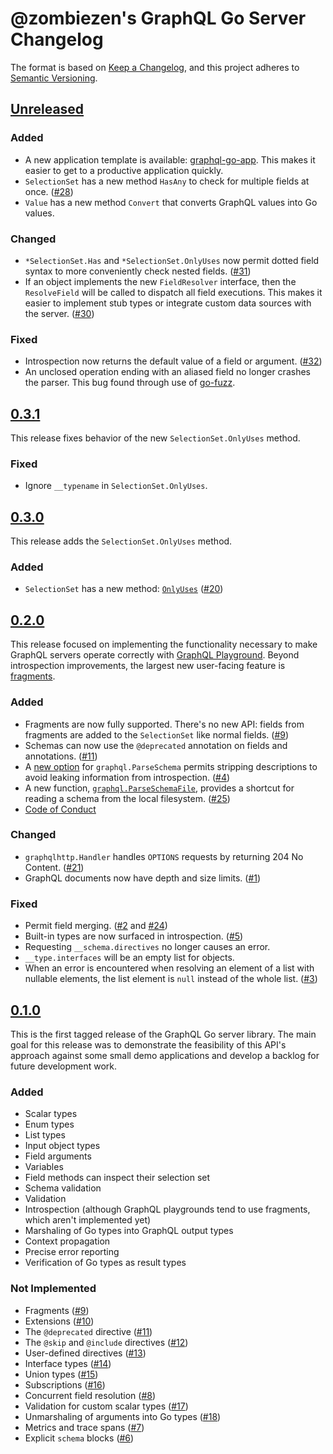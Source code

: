 # @zombiezen's GraphQL Go Server Changelog

The format is based on [Keep a Changelog](https://keepachangelog.com/en/1.0.0/),
and this project adheres to [Semantic Versioning](https://semver.org/spec/v2.0.0.html).

## [Unreleased][]

[Unreleased]: https://github.com/zombiezen/graphql-server/compare/v0.3.1...HEAD

### Added

-  A new application template is available: [graphql-go-app][]. This makes it
   easier to get to a productive application quickly.
-  `SelectionSet` has a new method `HasAny` to check for multiple fields at
   once. ([#28][])
-  `Value` has a new method `Convert` that converts GraphQL values into Go
   values.

[#28]: https://github.com/zombiezen/graphql-server/issues/28
[graphql-go-app]: https://github.com/zombiezen/graphql-go-app

### Changed

-  `*SelectionSet.Has` and `*SelectionSet.OnlyUses` now permit dotted field
   syntax to more conveniently check nested fields. ([#31][])
-  If an object implements the new `FieldResolver` interface, then the
   `ResolveField` will be called to dispatch all field executions. This makes it
   easier to implement stub types or integrate custom data sources with the
   server. ([#30][])

[#30]: https://github.com/zombiezen/graphql-server/issues/30
[#31]: https://github.com/zombiezen/graphql-server/issues/31

### Fixed

-  Introspection now returns the default value of a field or argument. ([#32][])
-  An unclosed operation ending with an aliased field no longer crashes the
   parser. This bug found through use of [go-fuzz][].

[#32]: https://github.com/zombiezen/graphql-server/issues/32
[go-fuzz]: https://github.com/dvyukov/go-fuzz

## [0.3.1][]

This release fixes behavior of the new `SelectionSet.OnlyUses` method.

[0.3.1]: https://github.com/zombiezen/graphql-server/releases/tag/v0.3.1

### Fixed

-  Ignore `__typename` in `SelectionSet.OnlyUses`.

## [0.3.0][]

This release adds the `SelectionSet.OnlyUses` method.

[0.3.0]: https://github.com/zombiezen/graphql-server/releases/tag/v0.3.0

### Added

-  `SelectionSet` has a new method: [`OnlyUses`][] ([#20][])

[#20]: https://github.com/zombiezen/graphql-server/issues/20
[`OnlyUses`]: https://pkg.go.dev/zombiezen.com/go/graphql-server/graphql#SelectionSet.OnlyUses

## [0.2.0][]

This release focused on implementing the functionality necessary to make GraphQL
servers operate correctly with [GraphQL Playground][]. Beyond introspection
improvements, the largest new user-facing feature is [fragments][].

[0.2.0]: https://github.com/zombiezen/graphql-server/releases/tag/v0.2.0
[GraphQL Playground]: https://github.com/prisma-labs/graphql-playground
[fragments]: https://graphql.org/learn/queries/#fragments

### Added

-  Fragments are now fully supported. There's no new API: fields from fragments
   are added to the `SelectionSet` like normal fields. ([#9][])
-  Schemas can now use the `@deprecated` annotation on fields and annotations.
   ([#11][])
-  A [new option][IgnoreDescriptions] for `graphql.ParseSchema` permits
   stripping descriptions to avoid leaking information from introspection.
   ([#4][])
-  A new function, [`graphql.ParseSchemaFile`][], provides a shortcut for
   reading a schema from the local filesystem. ([#25][])
-  [Code of Conduct][]

[#4]: https://github.com/zombiezen/graphql-server/issues/4
[#9]: https://github.com/zombiezen/graphql-server/issues/9
[#11]: https://github.com/zombiezen/graphql-server/issues/11
[#25]: https://github.com/zombiezen/graphql-server/issues/25
[Code of Conduct]: https://github.com/zombiezen/graphql-server/blob/master/CODE_OF_CONDUCT.md
[IgnoreDescriptions]: https://godoc.org/zombiezen.com/go/graphql-server/graphql#SchemaOptions.IgnoreDescriptions
[`graphql.ParseSchemaFile`]: https://godoc.org/zombiezen.com/go/graphql-server/graphql#ParseSchemaFile

### Changed

-  `graphqlhttp.Handler` handles `OPTIONS` requests by returning 204 No Content.
   ([#21][])
-  GraphQL documents now have depth and size limits. ([#1][])

[#1]: https://github.com/zombiezen/graphql-server/issues/1
[#21]: https://github.com/zombiezen/graphql-server/issues/21

### Fixed

-  Permit field merging. ([#2][] and [#24][])
-  Built-in types are now surfaced in introspection. ([#5][])
-  Requesting `__schema.directives` no longer causes an error.
-  `__type.interfaces` will be an empty list for objects.
-  When an error is encountered when resolving an element of a list with
   nullable elements, the list element is `null` instead of the whole list.
   ([#3][])

[#2]: https://github.com/zombiezen/graphql-server/issues/2
[#3]: https://github.com/zombiezen/graphql-server/issues/3
[#5]: https://github.com/zombiezen/graphql-server/issues/5
[#24]: https://github.com/zombiezen/graphql-server/issues/24

## [0.1.0][]

This is the first tagged release of the GraphQL Go server library. The main
goal for this release was to demonstrate the feasibility of this API's approach
against some small demo applications and develop a backlog for future
development work.

[0.1.0]: https://github.com/zombiezen/graphql-server/releases/tag/v0.1.0

### Added

-  Scalar types
-  Enum types
-  List types
-  Input object types
-  Field arguments
-  Variables
-  Field methods can inspect their selection set
-  Schema validation
-  Validation
-  Introspection (although GraphQL playgrounds tend to use fragments, which
   aren't implemented yet)
-  Marshaling of Go types into GraphQL output types
-  Context propagation
-  Precise error reporting
-  Verification of Go types as result types

### Not Implemented

-  Fragments ([#9][])
-  Extensions ([#10][])
-  The `@deprecated` directive ([#11][])
-  The `@skip` and `@include` directives ([#12][])
-  User-defined directives ([#13][])
-  Interface types ([#14][])
-  Union types ([#15][])
-  Subscriptions ([#16][])
-  Concurrent field resolution ([#8][])
-  Validation for custom scalar types ([#17][])
-  Unmarshaling of arguments into Go types ([#18][])
-  Metrics and trace spans ([#7][])
-  Explicit `schema` blocks ([#6][])

[#6]: https://github.com/zombiezen/graphql-server/issues/6
[#7]: https://github.com/zombiezen/graphql-server/issues/7
[#8]: https://github.com/zombiezen/graphql-server/issues/8
[#9]: https://github.com/zombiezen/graphql-server/issues/9
[#10]: https://github.com/zombiezen/graphql-server/issues/10
[#11]: https://github.com/zombiezen/graphql-server/issues/11
[#12]: https://github.com/zombiezen/graphql-server/issues/12
[#13]: https://github.com/zombiezen/graphql-server/issues/13
[#14]: https://github.com/zombiezen/graphql-server/issues/14
[#15]: https://github.com/zombiezen/graphql-server/issues/15
[#16]: https://github.com/zombiezen/graphql-server/issues/16
[#17]: https://github.com/zombiezen/graphql-server/issues/17
[#18]: https://github.com/zombiezen/graphql-server/issues/18

